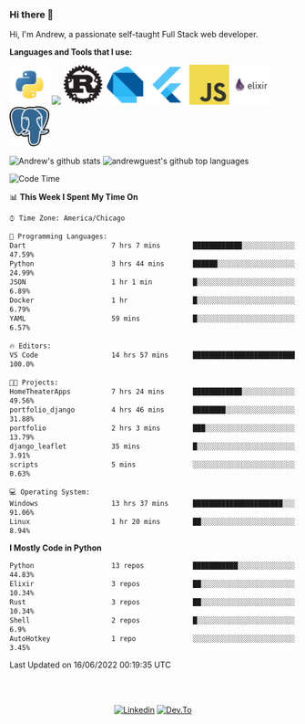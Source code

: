 ### Hi there 👋

Hi, I'm Andrew, a passionate self-taught Full Stack web developer.

**Languages and Tools that I use:**  

<code><img height="70" src="https://raw.githubusercontent.com/github/explore/80688e429a7d4ef2fca1e82350fe8e3517d3494d/topics/python/python.png"></code>
<code><img height="70" src="https://fastapi.tiangolo.com/img/logo-margin/logo-teal.png"></code>
<code><img height="70" src="https://raw.githubusercontent.com/github/explore/80688e429a7d4ef2fca1e82350fe8e3517d3494d/topics/rust/rust.png"></code>
<code><img height="70" src="https://raw.githubusercontent.com/github/explore/80688e429a7d4ef2fca1e82350fe8e3517d3494d/topics/dart/dart.png"></code>
<code><img height="70" src="https://raw.githubusercontent.com/github/explore/cebd63002168a05a6a642f309227eefeccd92950/topics/flutter/flutter.png"></code>
<code><img height="70" src="https://raw.githubusercontent.com/github/explore/80688e429a7d4ef2fca1e82350fe8e3517d3494d/topics/javascript/javascript.png"></code>
<code><img height="70" src="https://raw.githubusercontent.com/github/explore/d106aa3f6fa091ab80ab5c8cf0d931baff3caaea/topics/elixir/elixir.png"></code>
<code><img height="70" src="https://raw.githubusercontent.com/github/explore/80688e429a7d4ef2fca1e82350fe8e3517d3494d/topics/postgresql/postgresql.png"></code>

![Andrew's github stats](https://github-readme-stats.vercel.app/api?username=andrewguest&show_icons=true&theme=vue-dark&count_private=true)
<img height="180em" src="https://github-readme-stats.vercel.app/api/top-langs/?username=andrewguest&theme=vue-dark&layout=compact" alt="andrewguest's github top languages" />

<!--START_SECTION:waka-->
![Code Time](http://img.shields.io/badge/Code%20Time-1%2C156%20hrs%2032%20mins-blue)

📊 **This Week I Spent My Time On** 

```text
⌚︎ Time Zone: America/Chicago

💬 Programming Languages: 
Dart                     7 hrs 7 mins        ████████████░░░░░░░░░░░░░   47.59% 
Python                   3 hrs 44 mins       ██████░░░░░░░░░░░░░░░░░░░   24.99% 
JSON                     1 hr 1 min          █░░░░░░░░░░░░░░░░░░░░░░░░   6.89% 
Docker                   1 hr                █░░░░░░░░░░░░░░░░░░░░░░░░   6.79% 
YAML                     59 mins             █░░░░░░░░░░░░░░░░░░░░░░░░   6.57%

🔥 Editors: 
VS Code                  14 hrs 57 mins      █████████████████████████   100.0%

🐱‍💻 Projects: 
HomeTheaterApps          7 hrs 24 mins       ████████████░░░░░░░░░░░░░   49.56% 
portfolio_django         4 hrs 46 mins       ████████░░░░░░░░░░░░░░░░░   31.88% 
portfolio                2 hrs 3 mins        ███░░░░░░░░░░░░░░░░░░░░░░   13.79% 
django_leaflet           35 mins             █░░░░░░░░░░░░░░░░░░░░░░░░   3.91% 
scripts                  5 mins              ░░░░░░░░░░░░░░░░░░░░░░░░░   0.63%

💻 Operating System: 
Windows                  13 hrs 37 mins      ██████████████████████░░░   91.06% 
Linux                    1 hr 20 mins        ██░░░░░░░░░░░░░░░░░░░░░░░   8.94%

```

**I Mostly Code in Python** 

```text
Python                   13 repos            ███████████░░░░░░░░░░░░░░   44.83% 
Elixir                   3 repos             ██░░░░░░░░░░░░░░░░░░░░░░░   10.34% 
Rust                     3 repos             ██░░░░░░░░░░░░░░░░░░░░░░░   10.34% 
Shell                    2 repos             █░░░░░░░░░░░░░░░░░░░░░░░░   6.9% 
AutoHotkey               1 repo              ░░░░░░░░░░░░░░░░░░░░░░░░░   3.45%

```



 Last Updated on 16/06/2022 00:19:35 UTC
<!--END_SECTION:waka-->

<br><br>
<p align="center">
   <a href="https://www.linkedin.com/in/andrew-guest-a891759a" target="_blank"><img src="https://img.shields.io/badge/LinkedIn-0077B5?style=for-the-badge&logo=linkedin&logoColor=white" alt="Linkedin"></a>
  <a href="https://dev.to/aguest" target="_blank"><img src="https://img.shields.io/badge/Dev.to-0A0A0A?style=for-the-badge&logo=dev%2Eto&logoColor=white" alt="Dev.To"></a>
</p>
